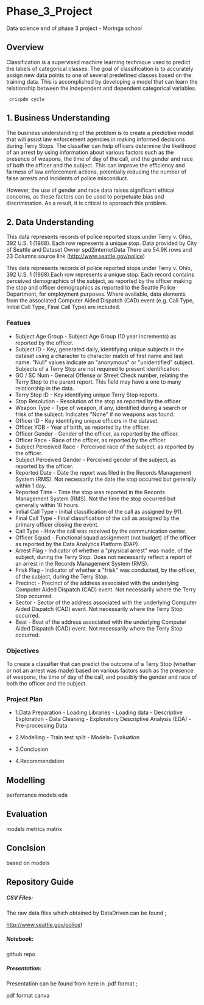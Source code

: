 # Phase_3_Project
Data science end of phase 3 project - Moringa school


## Overview
Classification is a supervised machine learning technique used to predict the labels of categorical classes. The goal of classification is to accurately assign new data points to one of several predefined classes based on the training data. This is accomplished by developing a model that can learn the relationship between the independent and dependent categorical variables.



     crispdm cycle



## 1. Business Understanding

The business understanding of the problem is to create a predictive model that will assist law enforcement agencies in making informed decisions during Terry Stops. The classifier can help officers determine the likelihood of an arrest by using information about various factors such as the presence of weapons, the time of day of the call, and the gender and race of both the officer and the subject. This can improve the efficiency and fairness of law enforcement actions, potentially reducing the number of false arrests and incidents of police misconduct.

However, the use of gender and race data raises significant ethical concerns, as these factors can be used to perpetuate bias and discrimination. As a result, it is critical to approach this problem.

## 2. Data Understanding

This data represents records of police reported stops under Terry v. Ohio, 392 U.S. 1 (1968). Each row represents a unique stop.
Data provided by City of Seattle and Dataset Owner spd2internetData
There are 54.9K rows and 23 Columns
source link (http://www.seattle.gov/police)

This data represents records of police reported stops under Terry v. Ohio, 392 U.S. 1 (1968).Each row represents a unique stop.
Each record contains perceived demographics of the subject, as reported by the officer making the stop and officer demographics as reported to the Seattle Police Department, for employment purposes.
Where available, data elements from the associated Computer Aided Dispatch (CAD) event (e.g. Call Type, Initial Call Type, Final Call Type) are included.

### Featues
* Subject Age Group - Subject Age Group (10 year increments) as reported by the officer.
* Subject ID - Key, generated daily, identifying unique subjects in the dataset using a character to character match of first name and last name. "Null" values indicate an "anonymous" or "unidentified" subject. Subjects of a Terry Stop are not required to present identification.
* GO / SC Num - General Offense or Street Check number, relating the Terry Stop to the parent report. This field may have a one to many relationship in the data.
* Terry Stop ID - Key identifying unique Terry Stop reports.
* Stop Resolution - Resolution of the stop as reported by the officer.
* Weapon Type - Type of weapon, if any, identified during a search or frisk of the subject. Indicates "None" if no weapons was found.
* Officer ID - Key identifying unique officers in the dataset.
* Officer YOB - Year of birth, as reported by the officer.
* Officer Gender - Gender of the officer, as reported by the officer.
* Officer Race - Race of the officer, as reported by the officer.
* Subject Perceived Race - Perceived race of the subject, as reported by the officer.
* Subject Perceived Gender - Perceived gender of the subject, as reported by the officer.
* Reported Date - Date the report was filed in the Records Management System (RMS). Not necessarily the date the stop occurred but generally within 1 day.
* Reported Time - Time the stop was reported in the Records Management System (RMS). Not the time the stop occurred but generally within 10 hours.
* Initial Call Type - Initial classification of the call as assigned by 911.
* Final Call Type - Final classification of the call as assigned by the primary officer closing the event.
* Call Type - How the call was received by the communication center.
* Officer Squad - Functional squad assignment (not budget) of the officer as reported by the Data Analytics Platform (DAP).
* Arrest Flag - Indicator of whether a "physical arrest" was made, of the subject, during the Terry Stop. Does not necessarily reflect a report of an arrest in the Records Management System (RMS).
* Frisk Flag - Indicator of whether a "frisk" was conducted, by the officer, of the subject, during the Terry Stop.
* Precinct - Precinct of the address associated with the underlying Computer Aided Dispatch (CAD) event. Not necessarily where the Terry Stop occurred.
* Sector - Sector of the address associated with the underlying Computer Aided Dispatch (CAD) event. Not necessarily where the Terry Stop occurred.
* Beat - Beat of the address associated with the underlying Computer Aided Dispatch (CAD) event. Not necessarily where the Terry Stop occurred.


### Objectives
To create a classifier that can predict the outcome of a Terry Stop (whether or not an arrest was made) based on various factors such as the presence of weapons, the time of day of the call, and possibly the gender and race of both the officer and the subject. 

### Project Plan
* 1.Data Preparation - Loading Libraries - Loading data - Descriptive Exploration - Data Cleaning - Exploratory Descriptive Analysis (EDA) - Pre-processing Data

* 2.Modelling - Train test split - Models- Evaluation

* 3.Conclusion

* 4.Recommendation


## Modelling
perfomance
models eda

## Evaluation
models metrics
matrix
## Conclsion
based on models


## Repository Guide
##### CSV Files:

The raw data files which obtained by DataDriven can be found ;

http://www.seattle.gov/police)

##### Notebook:

github repo

##### Presentation:

Presentation can be found from here in .pdf format ;

pdf format
canva


